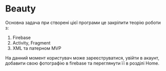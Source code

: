 # Beauty

Основна задача при створені цієї програми це закріпити теорію роботи з:
1. Firebase
2. Activity, Fragment
3. XML та патерном MVP

На данний момент користувач може зареєструватися, увійти в акаунт, добавити свою фотографію в firebase та переглянути її в розділі Home.
